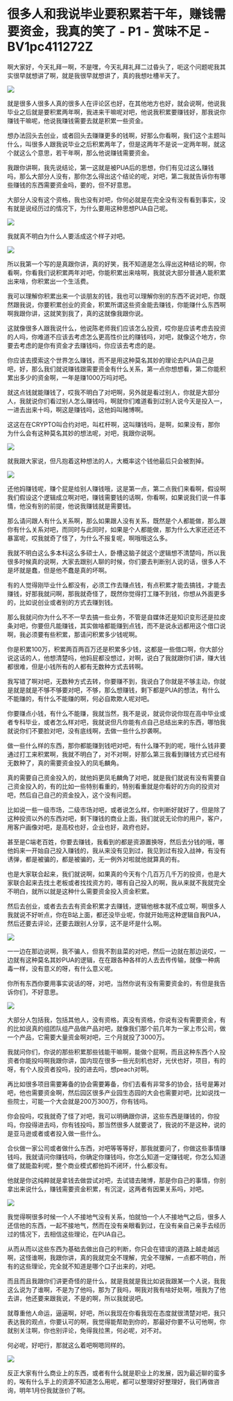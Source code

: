 # 很多人和我说毕业要积累若干年，赚钱需要资金，我真的笑了 - P1 - 赏味不足 - BV1pc411272Z

啊大家好，今天礼拜一啊，不是嘿，今天礼拜礼拜二过昏头了，呃这个问题呢我其实很早就想讲了啊，就是我很早就想讲了，真的我想吐槽半天了。



![](img/10c20612a8bf54c52f1682f0e9d0cf5b_1.png)

就是很多人很多人真的很多人在评论区也好，在其他地方也好，就会说啊，他说我毕业之后就是要积累两年啊，我进来干嘛呢对吧，他说我积累要赚钱好，那我说你赚钱干嘛呢，他说我赚钱需要去就是积累一些资金。

想办法回头去创业，或者回头去赚赚更多的钱啊，好那么你看啊，我们这个主题叫什么，叫很多人跟我说毕业之后积累两年了，但是这两年不是说一定两年啊，就这个就这么个意思，若干年啊，那么他说赚钱需要资金。

我跟你讲啊，我先说结论，第一这就是被PUA后的思想，你们有见过这么赚钱吗，那么大部分人没有，那你怎么得出这个结论的呢，对吧，第二我就告诉你有哪些赚钱的东西需要资金吗，要的，但不好意思。

大部分人没有这个资格，我也没有对吧，你何必就是在完全没有没有看到事实，没有就是说经历过的情况下，为什么要用这种思想PUA自己呢。



![](img/10c20612a8bf54c52f1682f0e9d0cf5b_3.png)

我就真不明白为什么人要活成这个样子对吧。

![](img/10c20612a8bf54c52f1682f0e9d0cf5b_5.png)

所以我第一个写的是真跟你讲，真的好笑，我不知道是怎么得出这种结论的啊，你看啊，你看我们说积累两年对吧，你能积累出来啥啊，我就说大部分普通人能积累出来啥，你积累出一个生活费。

我可以理解你积累出来一个谈朋友的钱，我也可以理解你别的东西不说对吧，你既然跟我说，你要积累创业的资金，积累所谓这些资金能去赚钱，你能赚什么东西啊啊我跟你讲，这就笑到我了，真的这就像我跟你说。

这就像很多人跟我说什么，他说陈老师我们应该怎么投资，哎你是应该考虑去投资的人吗，你难道不应该去考虑怎么更高性价比的赚钱吗，对吧，就像这个地方，你要去考虑的是你有资金才去赚钱吗，你应该去考虑的是。

你应该去摸索这个世界怎么赚钱，而不是用这种莫名其妙的理论去PUA自己是吧，好，那么我们就说赚钱跟需要资金有什么关系，第一点你想想看，第二你能积累出多少的资金啊，一年是赚1000万吗对吧。

就这点钱就能赚钱了，哎我不明白了对吧啊，另外就是看过别人，你就是大部分人，我就说你们看过别人怎么赚钱吗，啊就你们难道看到过别人说今天是投入一，一进去出来十吗，啊这是赚钱吗，这他妈叫赌博啊。

这这在在CRYPTO叫合约对吧，叫杠杆啊，这叫赚钱吗，是啊，如果没有，那你为什么会有这种莫名其妙的想法呢，对吧，我跟你说啊。



![](img/10c20612a8bf54c52f1682f0e9d0cf5b_7.png)

就我跟大家说，但凡抱着这种想法的人，大概率这个钱他最后只会被割掉。

![](img/10c20612a8bf54c52f1682f0e9d0cf5b_9.png)

还他妈赚钱呢，赚个屁是给别人赚钱哦，这是第一点，第二点我们来看啊，假设啊我们假设这个逻辑成立啊对吧，赚钱需要钱的话啊，你看啊，如果说我们说一件事情，他没有别的前提，他说我赚钱就是需要钱。

那么请问跟人有什么关系啊，那么如果跟人没有关系，既然是个人都能做，那么跟你有什么关系对吧，而同时与此同时，如果是个人都能做，那为什么大家还还还不暴富呢，哎我就奇了怪了，为什么不报复呢，啊哦哦这么多。

我就不明白这么多本科这么多硕士人，卧槽这脑子就这个逻辑想不清楚吗，所以我很多时候真的说啊，大家去跟别人聊的时候，你们要去判断别人说的话，很多人不是坏就是蠢，但是他不蠢是真的坏啊。

有的人觉得刚毕业什么都没有，必须工作去赚点钱，有点积累才能去搞钱，才能去赚钱，好那我就问啊，那我就奇怪了，既然你觉得打工赚不到钱，你想从外面更多的，比如说创业或者别的方式去赚到钱。

那么我就问你为什么不不一早去搞一些业务，不管是自媒体还是知识变形还是拉皮条对吧，你要但凡能赚钱，其实做啥都能赚到点钱，而不是说永远都用这个借口说啊，我必须要有些积累，那请问积累多少钱呢啊。

你是积累100万，积累两百两百万还是积累多少钱，这都是一些借口啊，你大部分说这话的人，他想清楚吗，他妈屁都没想过，对啊，说白了我就跟你们讲，赚大钱都很难，但是小钱所有的人都有无数种方式去转啊。

我写错了啊对吧，无数种方式去转，你要赚不到，我说白了你就是不够主动，你就是就是就是不够不够要对吧，不够，那么想赚钱，剩下都是PUA的想法，有什么不能赚的，有什么不能赚的啊，何必自欺欺人呢对吧。

你要赚点小钱，有什么不能赚，我就当然，我不是说，就说你说你现在高中毕业或者专科毕业，或者怎么样对吧，我就说但凡你能有点自己总结出来的东西，哪怕我就说你们不要脸对吧，没有底线啊，去做一些什么抄袭啊。

做一些什么样的东西，那你都能赚到钱吧对吧，有什么赚不到的呢，哦什么钱非要通过打工来积累啊，我就不明白了，对不对啊，好那么第三我看到赚钱方式已经有无数种了，真的需要资金投入的凤毛麟角。

真的需要自己资金投入的，就他妈更凤毛麟角了对吧，就是我们就说有没有需要自己资金投入的，有的比如一些特别看重的，特别看重就是你看好的方向的投资对吧，然后自己自己的资金投入，这个没有问题。

比如说一些一级市场，二级市场对吧，或者说怎么样，你判断好就好了，但是除了这种投资以外的东西对吧，剩下赚钱的商业上面，我们就说无论你的用户，客户，用客户画像对吧，是高校也好，企业也好，政府也好。

甚至是C端老百姓，你要去赚钱，我看到的都是资源置换呀，然后去分钱的哦，哪他妈来一开始自己投入赚钱的，我从来没有见到过，我见到过有投入战神，有没有诱弹，都是被骗的，都是被骗的，无一例外对啦就他就算真的有。

也是大家联合起来，我们就说啊，如果真的今天有个几百万几千万的投资，也是大家联合起来去找土老板或者找找资方的，哪有自己投入的啊，我从来就不我就完全不明白，就所以就是这种什么需要资金投入资金积累。

然后去创业，或者去去去有资金积累才去赚钱，逻辑他根本就不成立啊，啊很多人我就说不好听点，你在B站上面，都还没毕业呢，你就开始用这种逻辑自我PUA，然后还要去评论，还要去跟别人分享，这不是坏是什么啊。



![](img/10c20612a8bf54c52f1682f0e9d0cf5b_11.png)

一一边在那边说啊，我不骗人，但我不割韭菜的对吧，然后一边就在那边说哎，一边就有这种莫名其妙PUA的逻辑，在在跟各种各样的人去去传传输，就像一种病毒一样，没有意义的呀，有什么意义呢。

你所有东西你要用事实说话的呀，对吧，当然你说有没有需要资金的，有但是我告诉你们，不好意思。

![](img/10c20612a8bf54c52f1682f0e9d0cf5b_13.png)

大部分人包括我，包括其他人，没有资格，真没有资格，你说有没有需要资金，有的比如说真的组团队组产品做产品对吧，就像我们那个前几年为一家上市公司，做一个产品，它需要大量资金啊对吧，三个月就投了3000万。

我就问你们，你说的那些积累那些钱能干嘛啊，能做个屁啊，而且这种东西个人投资者你能投吗啊我跟你讲，国内现在很多一些光刻机也好，光伏也好，项目，有的呀，有个人投资者投吗，投的进去吗，想peach对啊。

再比如很多项目需要筹备的协会需要筹备，你们去看有非常多的协会，括号是筹对吧，他也需要资金啊，然后园区很多产业园生态园的大会也需要对吧，比如说找一些院士，可能一个大会就是200万300万，你有钱吗。

你会投吗，哎我就奇了怪了对吧，我可以明确跟你讲，这些东西是赚钱的，你投吗，你投得进去吗，你有钱投吗，那当然很多人就要说了，我说的不是这种，说的是亚马逊或者或者投入做一些什么。

合伙做一家公司或者做什么东西，对吧等等等好，那我就要问了，你做这些事情赚钱吗，我就请问你赚钱吗，你确定你赚钱吗，你怎么知道一定赚钱呢，你怎么知道做了就能盈利呢，整个商业模式都他妈不闭环，什么都没有。

他就是你这纯粹就是拿钱去做尝试对吧，去试错去赌博，那是你自己的事情，你别拿出来说什么，赚钱需要资金积累，有沉淀，这两者有因果关系吗，对吧。



![](img/10c20612a8bf54c52f1682f0e9d0cf5b_15.png)

我觉得啊很多时候一个人不接地气没有关系，怕就怕一个人不接地气之后，很多人还信他的东西，一起不接地气，然而在没有亲眼看到过，在没有亲自己亲手去经历过的情况下，去相信这些理论，在PUA自己。

从而从而以这些东西为基础去做出自己的判断，你只会在错误的道路上越走越远啊，这怪谁啊，我跟你讲，真的我就完全不理解，完全不理解，一点都不明白，所有的这些理论，完全就不知道是哪个口子出来的，对吧。

而且而且我跟你们讲更奇怪的是什么，就是我就是我比如说我跟某一个人说，我我这么说为了谁啊，不是为了他吗，那为了我吗，啊我对我有啥好处啊，哦我为了他去讲，他还要来跟我说，不是的啊，所以我就说吧。

就尊重他人命运，逼逼啊，好吧，所以我现在你看我现在态度就很清楚对吧，我只表达我的观点，你要认可的啊，我觉得能帮助到你的，那最好你要不认可他啊，你就别关注啊，你也别评论，免得我拉黑，何必呢，对不对。

何必呢，好吧行，那就这么着吧啊嗯同样的。

![](img/10c20612a8bf54c52f1682f0e9d0cf5b_17.png)

反正大家有什么商业上的东西，或者有什么就是职业上的发展，因为最近聊的蛮多的，唉有什么手上的资源不知道怎么用呢，都可以整理好好整理好，我们再做咨询，明年1月份我就涨价了啊。

